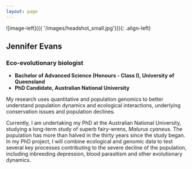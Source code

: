 ```yaml
---
layout: page
---
```


![image-left]({{ '/images/headshot_small.jpg'}}){: .align-left} 

## Jennifer Evans
### Eco-evolutionary biologist
- **Bachelor of Advanced Science (Honours - Class I), University of Queensland**
- **PhD Candidate, Australian National University**

My research uses quantitative and population genomics to better understand population dynamics and ecological interactions, underlying conservation issues and population declines. 

Currently, I am undertaking my PhD at the Australian National University, studying a long-term study of superb fairy-wrens, *Malurus cyaneus*. The population has more than halved in the thirty years since the study began. In my PhD project, I will combine ecological and genomic data to test several key processes contributing to the severe decline of the population, including inbreeding depression, blood parasitism and other evolutionary dynamics.  


